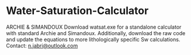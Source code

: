 # Water-Saturation-Calculator
ARCHIE &amp; SIMANDOUX
Download watsat.exe for a standalone calculator with standard Archie and Simandoux. 
Additionally, download the raw code and update the equations to more lithologically specific Sw calculations. 
Contact: n.jabri@outlook.com   
